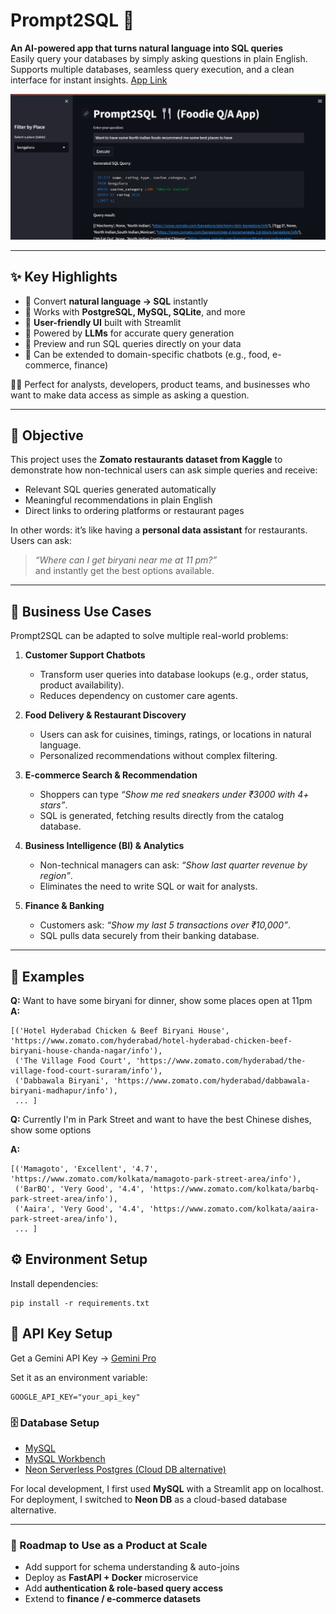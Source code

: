 # Prompt2SQL 🚀  
**An AI-powered app that turns natural language into SQL queries**  
Easily query your databases by simply asking questions in plain English. Supports multiple databases, seamless query execution, and a clean interface for instant insights.  [App Link](https://sannidhyadas-prompt2sql.streamlit.app/)


![App Interface](https://github.com/SannidhyaDas/Prompt2Sql/blob/main/App_Interface.png)


---

## ✨ Key Highlights  

- 🔹 Convert **natural language → SQL** instantly  
- 🔹 Works with **PostgreSQL, MySQL, SQLite**, and more  
- 🔹 **User-friendly UI** built with Streamlit  
- 🔹 Powered by **LLMs** for accurate query generation  
- 🔹 Preview and run SQL queries directly on your data  
- 🔹 Can be extended to domain-specific chatbots (e.g., food, e-commerce, finance)  

👨‍💻 Perfect for analysts, developers, product teams, and businesses who want to make data access as simple as asking a question.  

---

## 🎯 Objective  

This project uses the **Zomato restaurants dataset from Kaggle** to demonstrate how non-technical users can ask simple queries and receive:  

- Relevant SQL queries generated automatically  
- Meaningful recommendations in plain English  
- Direct links to ordering platforms or restaurant pages  

In other words: it’s like having a **personal data assistant** for restaurants. Users can ask:  
> *“Where can I get biryani near me at 11 pm?”*  
and instantly get the best options available.  

---

## 💼 Business Use Cases  

Prompt2SQL can be adapted to solve multiple real-world problems:  

1. **Customer Support Chatbots**  
   - Transform user queries into database lookups (e.g., order status, product availability).  
   - Reduces dependency on customer care agents.  

2. **Food Delivery & Restaurant Discovery**  
   - Users can ask for cuisines, timings, ratings, or locations in natural language.  
   - Personalized recommendations without complex filtering.  

3. **E-commerce Search & Recommendation**  
   - Shoppers can type *“Show me red sneakers under ₹3000 with 4+ stars”*.  
   - SQL is generated, fetching results directly from the catalog database.  

4. **Business Intelligence (BI) & Analytics**  
   - Non-technical managers can ask: *“Show last quarter revenue by region”*.  
   - Eliminates the need to write SQL or wait for analysts.  

5. **Finance & Banking**  
   - Customers ask: *“Show my last 5 transactions over ₹10,000”*.  
   - SQL pulls data securely from their banking database.  

---

## 🧪 Examples  

**Q:** Want to have some biryani for dinner, show some places open at 11pm  
**A:**  
```text
[('Hotel Hyderabad Chicken & Beef Biryani House', 'https://www.zomato.com/hyderabad/hotel-hyderabad-chicken-beef-biryani-house-chanda-nagar/info'),
 ('The Village Food Court', 'https://www.zomato.com/hyderabad/the-village-food-court-suraram/info'),
 ('Dabbawala Biryani', 'https://www.zomato.com/hyderabad/dabbawala-biryani-madhapur/info'),
 ... ]
```
**Q:** Currently I'm in Park Street and want to have the best Chinese dishes, show some options

**A:**  
```text
[('Mamagoto', 'Excellent', '4.7', 'https://www.zomato.com/kolkata/mamagoto-park-street-area/info'),
 ('BarBQ', 'Very Good', '4.4', 'https://www.zomato.com/kolkata/barbq-park-street-area/info'),
 ('Aaira', 'Very Good', '4.4', 'https://www.zomato.com/kolkata/aaira-park-street-area/info'),
 ... ]
```

## ⚙️ Environment Setup

Install dependencies:
```{bash}
pip install -r requirements.txt
```

## 🔑 API Key Setup

Get a Gemini API Key → [Gemini Pro](https://ai.google.dev/gemini-api/docs/api)

Set it as an environment variable:
```text
GOOGLE_API_KEY="your_api_key"
```

### 🗄️ Database Setup  

- [MySQL](https://dev.mysql.com/downloads/installer/)  
- [MySQL Workbench](https://dev.mysql.com/downloads/workbench/)  
- [Neon Serverless Postgres (Cloud DB alternative)](https://neon.com/)  

For local development, I first used **MySQL** with a Streamlit app on localhost.  
For deployment, I switched to **Neon DB** as a cloud-based database alternative.  

---

### 🚀 Roadmap to Use as a Product at Scale  

- Add support for schema understanding & auto-joins  
- Deploy as **FastAPI + Docker** microservice  
- Add **authentication & role-based query access**  
- Extend to **finance / e-commerce datasets**  
